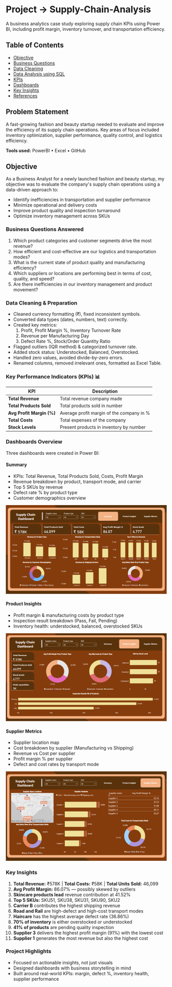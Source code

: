 # Project -> Supply-Chain-Analysis
A business analytics case study exploring supply chain KPIs using Power BI, including profit margin, inventory turnover, and transportation efficiency.

## Table of Contents
- [Objective](#objective)
- [Business Questions](#business-questions-answered)
- [Data Cleaning](#data-cleaning--preparation)
- [Data Analysis using SQL](#data-analysis-using-sql)
- [KPIs](#key-performance-indicators-kpis)
- [Dashboards](#dashboard-overview)
- [Key Insights](#key-insights)
- [References](#references)

## Problem Statement 
A fast-growing fashion and beauty startup needed to evaluate and improve the efficiency of its supply chain operations. Key areas of focus included inventory optimization, supplier performance, quality control, and logistics efficiency.

  
**Tools used:** PowerBI • Excel • GitHub

## Objective
As a Business Analyst for a newly launched fashion and beauty startup, my objective was to evaluate the company's supply chain operations using a data-driven approach to:

- Identify inefficiencies in transportation and supplier performance
- Minimize operational and delivery costs
- Improve product quality and inspection turnaround
- Optimize inventory management across SKUs

### Business Questions Answered

1. Which product categories and customer segments drive the most revenue?
2. How efficient and cost-effective are our logistics and transportation modes?
3. What is the current state of product quality and manufacturing efficiency?
4. Which suppliers or locations are performing best in terms of cost, quality, and speed?
5. Are there inefficiencies in our inventory management and product movement?

### Data Cleaning & Preparation
- Cleaned currency formatting (₹), fixed inconsistent symbols.
- Converted data types (dates, numbers, text) correctly.
- Created key metrics:
  1. Profit, Profit Margin %, Inventory Turnover Rate
  2. Revenue per Manufacturing Day
  3. Defect Rate %, Stock/Order Quantity Ratio
- Flagged outliers (IQR method) & categorized turnover rate.
- Added stock status: Understocked, Balanced, Overstocked.
- Handled zero values, avoided divide-by-zero errors.
- Renamed columns, removed irrelevant ones, formatted as Excel Table.

### Key Performance Indicators (KPIs) 📊
| KPI                                  | Description                                      |
| ------------------------------------ | ------------------------------------------------ |
| **Total Revenue**                    | Total revenue company made                       |
| **Total Products Sold**              | Total products sold in number                    |
| **Avg Profit Margin (%)**            | Average profit margin of the company in %        |
| **Total Costs**                      | Total expenses of the company                    |
| **Stock Levels**                     | Present products in inventory by number          |

### Dashboards Overview

Three dashboards were created in Power BI:

#### Summary
- KPIs: Total Revenue, Total Products Sold, Costs, Profit Margin
- Revenue breakdown by product, transport mode, and carrier
- Top 5 SKUs by revenue
- Defect rate % by product type
- Customer demographics overview

![Dashboard](dashboard/dashboard_overview.png)

#### Product Insights
- Profit margin & manufacturing costs by product type
- Inspection result breakdown (Pass, Fail, Pending)
- Inventory health: understocked, balanced, overstocked SKUs

![Dashboard](dashboard/dashboard_product.png)

#### Supplier Metrics
- Supplier location map
- Cost breakdown by supplier (Manufacturing vs Shipping)
- Revenue vs Cost per supplier
- Profit margin % per supplier
- Defect and cost rates by transport mode

![Dashboard](dashboard/dashboard_supplier.png)

### Key Insights

1. **Total Revenue:** ₹578K | **Total Costs:** ₹58K | **Total Units Sold:** 46,099  
2. **Avg Profit Margin:** 86.07% — possibly skewed by outliers  
3. **Skincare products lead** revenue contribution at 41.52%  
4. **Top 5 SKUs:** SKU51, SKU38, SKU31, SKU90, SKU2  
5. **Carrier B** contributes the highest shipping revenue  
6. **Road and Rail** are high-defect and high-cost transport modes  
7. **Haircare** has the highest average defect rate (36.86%)  
8. **70% of inventory** is either overstocked or understocked  
9. **41% of products** are pending quality inspection  
10. **Supplier 3** delivers the highest profit margin (91%) with the lowest cost  
11. **Supplier 1** generates the most revenue but also the highest cost

### Project Highlights
- Focused on actionable insights, not just visuals
- Designed dashboards with business storytelling in mind
- Built around real-world KPIs: margin, defect %, inventory health, supplier performance

